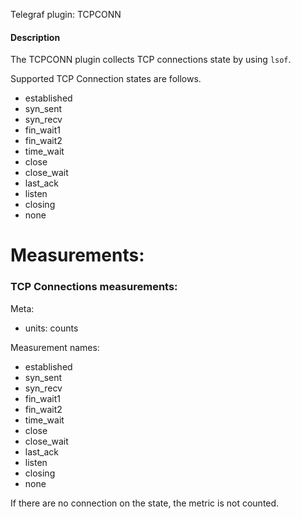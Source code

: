 Telegraf plugin: TCPCONN

#### Description

The TCPCONN plugin collects TCP connections state by using `lsof`. 

Supported TCP Connection states are follows. 

- established
- syn_sent
- syn_recv
- fin_wait1
- fin_wait2
- time_wait
- close
- close_wait
- last_ack
- listen
- closing
- none


# Measurements:
### TCP Connections measurements:

Meta:
- units: counts

Measurement names:
- established
- syn_sent
- syn_recv
- fin_wait1
- fin_wait2
- time_wait
- close
- close_wait
- last_ack
- listen
- closing
- none

If there are no connection on the state, the metric is not counted.
